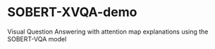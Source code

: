 # SOBERT-XVQA-demo
Visual Question Answering with attention map explanations using the SOBERT-VQA model
